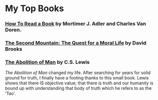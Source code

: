 # My Top Books 

### [How To Read a Book](https://www.amazon.com/How-Read-Book-Classic-Intelligent/dp/0671212095) by Mortimer J. Adler and Charles Van Doren.
 
### [The Second Mountain: The Quest for a Moral Life]() by David Brooks

### [The Abolition of Man](https://www.amazon.com/Abolition-Man-Paperback-2001/dp/B004PGZG5E) by C.S. Lewis
_The Abolition of Man_ changed my life. After searching for years for solid ground for truth, I finally have a footing thanks to this small book. Lewis shows that there IS objective value; that there is truth and our humanity is bound up with understanding that body of truth which he refers to as the 'Tao'.

